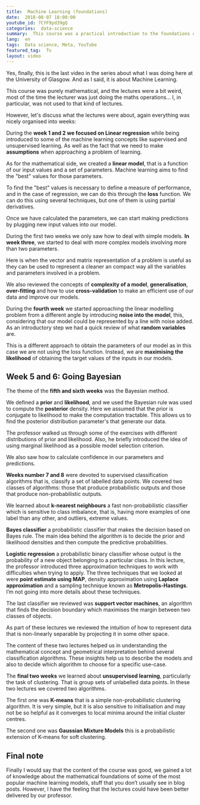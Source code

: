 ```yaml
---
title:  Machine Learning (foundations)
date:  2018-08-07 18:00:00
youtube_id: 7CYF9pd39gQ
categories:  data-science
summary:  This course was a practical introduction to the foundations of machine learning. 
lang:  en
tags:  Data science, Meta, YouTube
featured_tag:  Tv
layout: video
---
```


Yes, finally, this is the last video in the series about what I was doing here at the University of Glasgow. And as I said, it is about Machine Learning.  

This course was purely mathematical, and the lectures were a bit weird, most of the time the lecturer was just doing the maths operations... I, in particular, was not used to that kind of lectures.  

However, let's discuss what the lectures were about, again everything was nicely organised into weeks:

During the **week 1 and 2 we focused on Linear regression** while being introduced to some of the machine learning concepts like supervised and unsupervised learning. As well as the fact that we need to make  **assumptions** when approaching a problem of learning.

As for the mathematical side, we created a **linear model**, that is a function of our input values and a set of parameters. Machine learning aims to find the "best" values for those parameters.

To find the "best" values is necessary to define a measure of performance, and in the case of regression, we can do this through the **loss** function. We can do this using several techniques, but one of them is using partial derivatives.

Once we have calculated the parameters, we can start making predictions by plugging new input values into our model.  

During the first two weeks we only saw how to deal with simple models. **In week three**, we started to deal with more complex models involving more than two parameters.

Here is when the vector and matrix representation of a problem is useful as they can be used to represent a cleaner an compact way all the variables and parameters involved in a problem.

We also reviewed the concepts of **complexity of a model**, **generalisation**, **over-fitting** and how to use **cross-validation** to make an efficient use of our data and improve our models.

During the **fourth week** we started approaching the linear modelling problem from a different angle by introducing **noise into the model**, this, considering that our model could be represented by a line with noise added. As an introductory step we had a quick review of what **random variables** are.

This is a different approach to obtain the parameters of our model as in this case we are not using the loss function. Instead, we are **maximising the likelihood** of obtaining the target values of the inputs in our models. 


## Week 5 and 6: Going Bayesian  
The theme of the **fifth and sixth weeks** was the Bayesian method.

We defined a **prior** and **likelihood**, and we used the Bayesian rule was used to compute the **posterior** density. Here we assumed that the prior is conjugate to likelihood to make the computation tractable. This allows us to find the posterior distribution parameter's that generate our data.

The professor walked us through some of the exercises with different distributions of prior and likelihood. Also, he briefly introduced the idea of using marginal likelihood as a possible model selection criterion.

We also saw how to calculate confidence in our parameters and predictions.

**Weeks number 7 and 8** were devoted to supervised classification algorithms that is, classify a set of labelled data points. We covered two classes of algorithms: those that produce probabilistic outputs and those that produce non-probabilistic outputs. 

We learned about **k-nearest neighbours** a fast non-probabilistic classifier which is sensitive to class imbalance, that is, having more examples of one label than any other, and outliers, extreme values.

**Bayes classifier** a probabilistic classifier that makes the decision based on Bayes rule. The main idea behind the algorithm is to decide the prior and likelihood densities and then compute the predictive probabilities.   

**Logistic regression** a probabilistic binary classifier whose output is the probability of a new object belonging to a particular class. In this lecture, the professor introduced three approximation techniques to work with difficulties when trying to apply. The three techniques that we looked at were **point estimate using MAP**, density approximation using **Laplace approximation** and a sampling technique known as **Metropolis-Hastings**. I’m not going into more details about these techniques.

The last classifier we reviewed was **support vector machines**, an algorithm that finds the decision boundary which maximises the margin between two classes of objects. 

As part of these lectures we reviewed the intuition of how to represent data that is non-linearly separable by projecting it in some other space.

The content of these two lectures helped us in understanding the mathematical concept and geometrical interpretation behind several classification algorithms. These insights help us to describe the models and also to decide which algorithm to choose for a specific use-case.

The **final two weeks** we learned about **unsupervised learning**, particularly the task of clustering. That is group sets of unlabelled data points. In these two lectures we covered two algorithms. 

The first one was **K-means** that is a simple non-probabilistic clustering algorithm. It is very simple, but it is also sensitive to initialisation and may not be so helpful as it converges to local minima around the initial cluster centres. 

The second one was **Gaussian Mixture Models** this is a probabilistic extension of K-means for soft clustering.

## Final note  

Finally I would say that the content of the course was good, we gained a lot of knowledge about the mathematical foundations of some of the most popular machine learning models, stuff that you don’t usually see in blog posts. However, I have the feeling that the lectures could have been better delivered by our professor.
